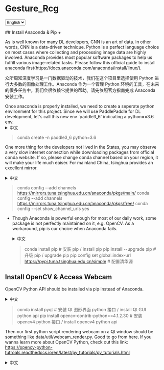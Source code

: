 # Gesture_Rcg
<script type="text/javascript">
    var all_lang = ["eng", "cn"];
    var hide_elements_by_class = function(item, index){
    	var selected_lang_elem = document.getElementsByClassName(item);
        for (var i=0, len=selected_lang_elem.length|0; i<len; i=i+1|0) {
            selected_lang_elem[i].hidden=true;
        }
    };
    var updateLang = function(t){
        // 隐藏其余class
        var to_be_hide = [];
        for( var i = 0; i < all_lang.length; i++){ 
   			if ( all_lang[i] != t.value) {
     			to_be_hide.push(all_lang[i]); 
   			}
		}
        to_be_hide.forEach(hide_elements_by_class);
        // 显示选中class
        var selected_lang_elem = document.getElementsByClassName(t.value);
        for (var i=0, len=selected_lang_elem.length|0; i<len; i=i+1|0) {
            selected_lang_elem[i].hidden=false;
        }
    };
</script>
<form>
 <select onchange="updateLang(this)" id="sel_lang">
 <option value='eng' selected>English</option>
 <option value='cn'>中文</option>
 </select>
</form> 
## Install Anaconda & Pip
+ <p class="eng">As is well known for many DL developers, CNN is an art of data. In other words, CNN is a data-driven technique. Python is a perfect language choice on most cases where collecting and processing image data are highly involved. Anaconda provides most popular software packages to help us fulfill various image-related tasks. Please follow this official guide to install anaconda first(https://docs.anaconda.com/anaconda/install/linux/). </p>
  <p class="cn">
  众所周知深度学习是一门数据驱动的技术，我们在这个项目里选择使用 Python 进行大多数的图像处理工作。Anaconda 作为一个管理 Python 环境的工具，在未来的很多任务中，我们会很依赖它提供的帮助。请先依照官方指南完成 Anaconda 安装工作。
  </p>
  Once anaconda is properly installed, we need to create a seperate python environment for this project. Since we will use PaddlePaddle for DL development, let's call this new env 'paddle3_6' indicating a python==3.6 env.
  <details>
  <summary>中文</summary>
  当 Anaconda 安装完成后，我们需要为该项目创建一个虚拟环境，就叫它 paddle3_6 吧。
  </details>

  > conda create -n paddle3_6 python=3.6

  One more thing for the developers not lived in the States, you may observe a very slow internet connection while downloading packages from official conda website. If so, please change conda channel based on your region, it will make your life much eaiser. For mainland China, tsinghua provides an excellent mirror.  
  <details>
  <summary>中文</summary>
  对于居住在大陆的同学们，conda 的官方网站速度实在令人头大，可以考虑清华镜像源，但是清华源也会被关停，记得2019年就关过，现在能用就用，节约时间。
  </details>

  > conda config --add channels https://mirrors.tuna.tsinghua.edu.cn/anaconda/pkgs/main/
  > conda config --add channels https://mirrors.tuna.tsinghua.edu.cn/anaconda/pkgs/free/
  > conda config --set show_channel_urls yes

+ Though Anaconda is powerful enough for most of our daily work, some package is not perfectly maintained on it, e.g. OpenCV. As a workaround, pip is our choice when Anaconda fails.
  <details>
  <summary>中文</summary>
  虽然 Anaconda 提供了不错的 python 包管理安装环境，但是有些软件的版本目前维护的依旧不是很周全。比如我们亲爱的 OpenCV.所以需要 pip 工具作为 Anaconda 的辅助，来安装缺失的依赖。同样的我们也需要清华镜像保证稳定的下载速度。
  </details>

  > conda install pip # 安装 pip / install pip
  > pip install --upgrade pip # 升级 pip / upgrade pip
  > pip config set global.index-url https://pypi.tuna.tsinghua.edu.cn/simple # 配置清华源
## Install OpenCV & Access Webcam
OpenCV Python API should be installed via pip instead of Anaconda.
<details>
<summary>中文</summary>
请使用 pip 安装 OpenCV 的 contrib 版本（contrib 功能比较全）。
</details>

> conda install pyqt # 安装 Qt 图形界面 python 接口 / install Qt GUI python api
> pip install opencv-contrib-python==4.1.2.30 # 安装 opencv4 python 接口 / install opencv4 python api

Then our first python script rendering webcam on a Qt window should be something like data/util/webcam_render.py. Good to go from here. If you wanna learn more about OpenCV Python, check out this link: https://opencv-python-tutroals.readthedocs.io/en/latest/py_tutorials/py_tutorials.html
<details>
<summary>中文</summary>
OpenCV 的 Python 接口安装结束后需要测试一下，那就打开一个摄像头吧！更多的 OpenCV Python 接口使用请看 https://opencv-python-tutroals.readthedocs.io/en/latest/py_tutorials/py_tutorials.html
</details>
